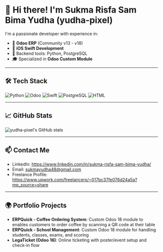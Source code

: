 # 👋 Hi there! I'm Sukma Risfa Sam Bima Yudha (yudha-pixel)

I'm a passionate developer with experience in:

- 🧠 **Odoo ERP** (Community v13 - v18)
- 📱 **iOS Swift Development**
- 🔧 Backend tools: Python, PostgreSQL
- 🎓 Specialized in **Odoo Custom Module**

---

## 🛠️ Tech Stack

![Python](https://img.shields.io/badge/-Python-3776AB?style=flat&logo=python&logoColor=white)
![Odoo](https://img.shields.io/badge/-Odoo-714B67?style=flat&logo=odoo&logoColor=white)
![Swift](https://img.shields.io/badge/-Swift-FA7343?style=flat&logo=swift&logoColor=white)
![PostgreSQL](https://img.shields.io/badge/-PostgreSQL-336791?style=flat&logo=postgresql&logoColor=white)
![HTML](https://img.shields.io/badge/-HTML5-E34F26?style=flat&logo=html5&logoColor=white)

---

## 📈 GitHub Stats

![yudha-pixel's GitHub stats](https://github-readme-stats.vercel.app/api?username=yudha-pixel&show_icons=true&theme=github_dark)

---

## 📫 Contact Me

- LinkedIn: https://www.linkedin.com/in/sukma-risfa-sam-bima-yudha/
- Email: sukmayudha48@gmail.com
- Freelance Profile: https://www.upwork.com/freelancers/~017bc37fe076d24a5a?mp_source=share

---

## 🌍 Portfolio Projects

- **ERPQuick - Coffee Ordering System**: Custom Odoo 18 module to enables customers to order coffee by scanning a QR code at their table
- **ERPQuick - School Management**: Custom Odoo 18 module for handling students, classes, exams, and scoring
- **LegaTicket (Odoo 16)**: Online ticketing with poster/event setup and check-in flow
